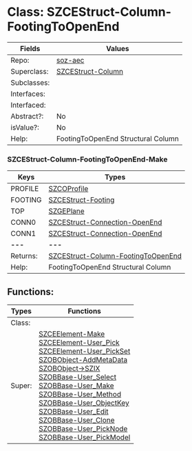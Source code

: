 
# Class:	SZCEStruct-Column-FootingToOpenEnd

| Fields | Values |
| --------- | --------- |
| Repo: | [soz-aec](/repos/soz-aec.html) |
| Superclass: | [SZCEStruct-Column](SZCEStruct-Column.html) |
| Subclasses: |  |
| Interfaces: |  |
| Interfaced: |  |
| Abstract?: | No |
| isValue?: | No |
| Help: | FootingToOpenEnd Structural Column |

### SZCEStruct-Column-FootingToOpenEnd-Make

| Keys | Types |
| --------- | --------- |
| PROFILE | [SZCOProfile](SZCOProfile.html) |
| FOOTING | [SZCEStruct-Footing](SZCEStruct-Footing.html) |
| TOP | [SZGEPlane](SZGEPlane.html) |
| CONN0 | [SZCEStruct-Connection-OpenEnd](SZCEStruct-Connection-OpenEnd.html) |
| CONN1 | [SZCEStruct-Connection-OpenEnd](SZCEStruct-Connection-OpenEnd.html) |
| **---** | **---** |
| Returns: | [SZCEStruct-Column-FootingToOpenEnd](SZCEStruct-Column-FootingToOpenEnd.html) |
| Help: | FootingToOpenEnd Structural Column |


## Functions:

| Types | Functions |
| --------- | --------- |
| Class: |  |
| Super: | [SZCEElement-Make](SZCEElement.html) <br> [SZCEElement-User_Pick](SZCEElement.html) <br> [SZCEElement-User_PickSet](SZCEElement.html) <br> [SZOBObject-AddMetaData](SZOBObject.html) <br> [SZOBObject->SZIX](SZOBObject.html) <br> [SZOBBase-User_Select](SZOBBase.html) <br> [SZOBBase-User_Make](SZOBBase.html) <br> [SZOBBase-User_Method](SZOBBase.html) <br> [SZOBBase-User_ObjectKey](SZOBBase.html) <br> [SZOBBase-User_Edit](SZOBBase.html) <br> [SZOBBase-User_Clone](SZOBBase.html) <br> [SZOBBase-User_PickNode](SZOBBase.html) <br> [SZOBBase-User_PickModel](SZOBBase.html) |


